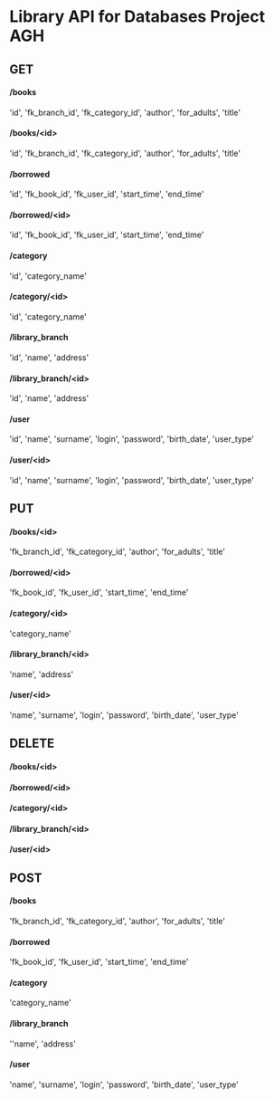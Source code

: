 # Library API for Databases Project AGH

## GET
#### /books
'id', 'fk_branch_id', 'fk_category_id', 'author', 'for_adults', 'title'
#### /books/\<id>
'id', 'fk_branch_id', 'fk_category_id', 'author', 'for_adults', 'title'
#### /borrowed
'id', 'fk_book_id', 'fk_user_id', 'start_time', 'end_time'
#### /borrowed/\<id>
'id', 'fk_book_id', 'fk_user_id', 'start_time', 'end_time'
#### /category
'id', 'category_name'
#### /category/\<id>
'id', 'category_name'
#### /library_branch
'id', 'name', 'address'
#### /library_branch/\<id>
'id', 'name', 'address'
#### /user
'id', 'name', 'surname', 'login', 'password', 'birth_date', 'user_type'
#### /user/\<id>
'id', 'name', 'surname', 'login', 'password', 'birth_date', 'user_type'

## PUT
#### /books/\<id>
'fk_branch_id', 'fk_category_id', 'author', 'for_adults', 'title'
#### /borrowed/\<id>
'fk_book_id', 'fk_user_id', 'start_time', 'end_time'
#### /category/\<id>
'category_name'
#### /library_branch/\<id>
'name', 'address'
#### /user/\<id>
'name', 'surname', 'login', 'password', 'birth_date', 'user_type'

## DELETE
#### /books/\<id>
#### /borrowed/\<id>
#### /category/\<id>
#### /library_branch/\<id>
#### /user/\<id>

## POST
#### /books
'fk_branch_id', 'fk_category_id', 'author', 'for_adults', 'title'
#### /borrowed
'fk_book_id', 'fk_user_id', 'start_time', 'end_time'
#### /category
'category_name'
#### /library_branch
''name', 'address'
#### /user
'name', 'surname', 'login', 'password', 'birth_date', 'user_type'


